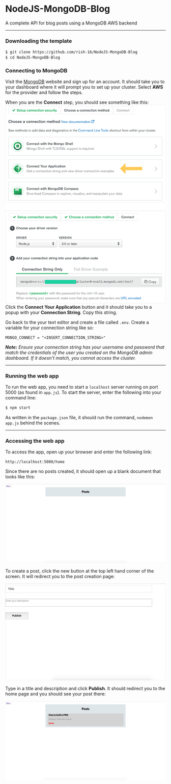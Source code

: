 # NodeJS-MongoDB-Blog

A complete API for blog posts using a MongoDB AWS backend

---

### Downloading the template

```bash
$ git clone https://github.com/rish-16/NodeJS-MongoDB-Blog
$ cd NodeJS-MongoDB-Blog
```

### Connecting to MongoDB

Visit the [MongoDB](https://cloud.mongodb.com/) website and sign up for an account. It should take you to your dashboard where it will prompt you to set up your cluster. Select **AWS** for the provider and follow the steps.

When you are the **Connect** step, you should see something like this:
<br>
![Connect](./Assets/connect.png)
Click the **Connect Your Application** button and it should take you to a popup with your **Connection String**. Copy this string.

Go back to the your text editor and create a file called `.env`. Create a variable for your connection string like so:

```
MONGO_CONNECT = "<INSERT_CONNECTION_STRING>"
```

_**Note:** Ensure your connection string has your username and password that match the credentials of the user you created on the MongoDB admin dashboard. If it doesn't match, you cannot access the cluster._

---

### Running the web app

To run the web app, you need to start a `localhost` server running on port 5000 (as found in `app.js`). To start the server, enter the following into your command line:

```bash
$ npm start
```

As written in the `package.json` file, it should run the command, `nodemon app.js` behind the scenes.

---

### Accessing the web app

To access the app, open up your browser and enter the following link:

```
http://localhost:5000/home
```

Since there are no posts created, it should open up a blank document that looks like this:

![Home](./Assets/webapp.png)

To create a post, click the new button at the top left hand corner of the screen. It will redirect you to the post creation page:

![New Story](./Assets/new.png)

Type in a title and description and click **Publish**. It should redirect you to the home page and you should see your post there:

![Post](./Assets/post.png)
